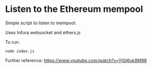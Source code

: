 # Listen to the Ethereum mempool

Simple script to listen to mempool.

Uses Infura websocket and ethers.js

To run:

`node index.js`

Further reference: <https://www.youtube.com/watch?v=YjQj6uk9M98>
